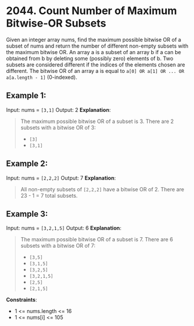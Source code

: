 # 2044. Count Number of Maximum Bitwise-OR Subsets
Given an integer array nums, find the maximum possible bitwise OR of a subset of nums and return the number of different non-empty subsets with the maximum bitwise OR.
An array a is a subset of an array b if a can be obtained from b by deleting some (possibly zero) elements of b. Two subsets are considered different if the indices of the elements chosen are different.
The bitwise OR of an array a is equal to `a[0] OR a[1] OR ... OR a[a.length - 1]` (0-indexed).

 
## Example 1:

Input: nums = `[3,1]`
Output: 2
**Explanation**:
> The maximum possible bitwise OR of a subset is 3. There are 2 subsets with a bitwise OR of 3:
> - `[3]`
> - `[3,1]`

## Example 2:
Input: nums = `[2,2,2]`
Output: 7
**Explanation**: 
> All non-empty subsets of `[2,2,2]` have a bitwise OR of 2. There are 23 - 1 = 7 total subsets.

## Example 3:
Input: nums = `[3,2,1,5]`
Output: 6
**Explanation**:
> The maximum possible bitwise OR of a subset is 7. There are 6 subsets with a bitwise OR of 7:
> - `[3,5]`
> - `[3,1,5]`
> - `[3,2,5]`
> - `[3,2,1,5]`
> - `[2,5]`
> - `[2,1,5]`
 

**Constraints**:
- 1 <= nums.length <= 16
- 1 <= nums[i] <= 105